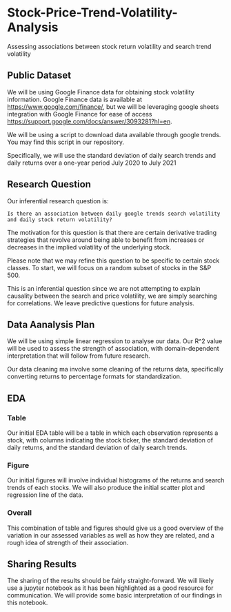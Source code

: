 # Stock-Price-Trend-Volatility-Analysis
Assessing associations between stock return volatility and search trend volatility

## Public Dataset

We will be using Google Finance data for obtaining stock volatility information. Google Finance data is available at https://www.google.com/finance/, but we will be leveraging google sheets integration with Google Finance for ease of access https://support.google.com/docs/answer/3093281?hl=en.

We will be using a script to download data available through google trends. You may find this script in our repository.

Specifically, we will use the standard deviation of daily search trends and daily returns over a one-year period July 2020 to July 2021

## Research Question

Our inferential research question is:

```Is there an association between daily google trends search volatility and daily stock return volatility?```

The motivation for this question is that there are certain derivative trading strategies that revolve around being able to benefit from increases or decreases in the implied volatility of the underlying stock. 

Please note that we may refine this question to be specific to certain stock classes. To start, we will focus on a random subset of stocks in the S&P 500.

This is an inferential question since we are not attempting to explain causality between the search and price volatility, we are simply searching for correlations. We leave predictive questions for future analysis. 

## Data Aanalysis Plan

We will be using simple linear regression to analyse our data. Our R^2 value will be used to assess the strength of association, with domain-dependent interpretation that will follow from future research.

Our data cleaning ma involve some cleaning of the returns data, specifically converting returns to percentage formats for standardization. 

## EDA
### Table

Our initial EDA table will be a table in which each observation represents a stock, with columns indicating the stock ticker, the standard deviation of daily returns, and the standard deviation of daily search trends.

### Figure

Our initial figures will involve individual histograms of the returns and search trends of each stocks. We will also produce the initial scatter plot and regression line of the data.

### Overall

This combination of table and figures should give us a good overview of the variation in our assessed variables as well as how they are related, and a rough idea of strength of their association.

## Sharing Results

The sharing of the results should be fairly straight-forward. We will likely use a jupyter notebook as it has been highlighted as a good resource for communication. We will provide some basic interpretation of our findings in this notebook.
